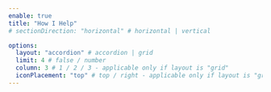 ```yaml
---
enable: true
title: "How I Help"
# sectionDirection: "horizontal" # horizontal | vertical

options:
  layout: "accordion" # accordion | grid
  limit: 4 # false / number
  column: 3 # 1 / 2 / 3 - applicable only if layout is "grid"
  iconPlacement: "top" # top / right - applicable only if layout is "grid"
---
```

